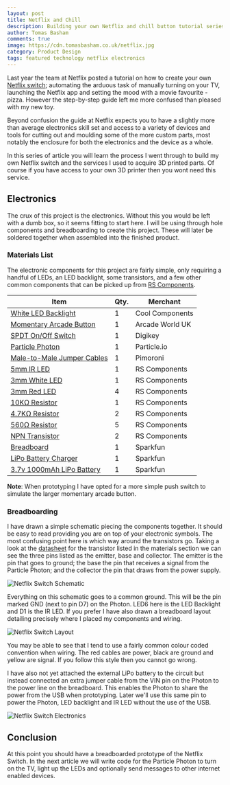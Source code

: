 ```yaml
---
layout: post
title: Netflix and Chill
description: Building your own Netflix and chill button tutorial series starting with the electronics.
author: Tomas Basham
comments: true
image: https://cdn.tomasbasham.co.uk/netflix.jpg
category: Product Design
tags: featured technology netflix electronics
---
```

Last year the team at Netflix posted a tutorial on how to create your own [Netflix switch](http://makeit.netflix.com/the-switch); automating the arduous task of manually turning on your TV, launching the Netflix app and setting the mood with a movie favourite - pizza. However the step-by-step guide left me more confused than pleased with my new toy.

Beyond confusion the guide at Netflix expects you to have a slightly more than average electronics skill set and access to a variety of devices and tools for cutting out and moulding some of the more custom parts, most notably the enclosure for both the electronics and the device as a whole.

In this series of article you will learn the process I went through to build my own Netflix switch and the services I used to acquire 3D printed parts. Of course if you have access to your own 3D printer then you wont need this service.

## Electronics

The crux of this project is the electronics. Without this you would be left with a dumb box, so it seems fitting to start here. I will be using through hole components and breadboarding to create this project. These will later be soldered together when assembled into the finished product.

### Materials List

The electronic components for this project are fairly simple, only requiring a handful of LEDs, an LED backlight, some transistors, and a few other common components that can be picked up from [RS Components](http://uk.rs-online.com/web/).

| Item                                                                                    | Qty. | Merchant        |
|-----------------------------------------------------------------------------------------|------|-----------------|
| [White LED Backlight](https://www.coolcomponents.co.uk/white-led-backlight-module-small-12mm-x-40mm.html) | 1    | Cool Components |
| [Momentary Arcade Button](http://www.arcadeworlduk.com/products/Chrome-Ultralux-Illuminated-Arcade-Button.html) | 1    | Arcade World UK |
| [SPDT On/Off Switch](http://www.digikey.com/product-detail/en/EG1201A/EG1902-ND/101723) | 1    | Digikey         |
| [Particle Photon](https://store.particle.io/)                                           | 1    | Particle.io     |
| [Male-to-Male Jumper Cables](https://shop.pimoroni.com/products/jumper-jerky)           | 1    | Pimoroni        |
| [5mm IR LED](http://uk.rs-online.com/web/p/ir-leds/6997635/)                            | 1    | RS Components   |
| [3mm White LED](http://uk.rs-online.com/web/p/visible-leds/8184452/)                    | 1    | RS Components   |
| [3mm Red LED](http://uk.rs-online.com/web/p/visible-leds/7734053/)                      | 4    | RS Components   |
| [10KΩ Resistor](http://uk.rs-online.com/web/p/through-hole-fixed-resistors/0148736/)    | 1    | RS Components   |
| [4.7KΩ Resistor](http://uk.rs-online.com/web/p/through-hole-fixed-resistors/0148663/)   | 2    | RS Components   |
| [560Ω Resistor](http://uk.rs-online.com/web/p/through-hole-fixed-resistors/0148449/)    | 5    | RS Components   |
| [NPN Transistor](http://uk.rs-online.com/web/p/bipolar-transistors/7390385/)            | 2    | RS Components   |
| [Breadboard](https://www.sparkfun.com/products/12002)                                   | 1    | Sparkfun        |
| [LiPo Battery Charger](https://www.sparkfun.com/products/10217)                         | 1    | Sparkfun        |
| [3.7v 1000mAh LiPo Battery](https://www.sparkfun.com/products/339)                      | 1    | Sparkfun        |

**Note**: When prototyping I have opted for a more simple push switch to simulate the larger momentary arcade button.

### Breadboarding

I have drawn a simple schematic piecing the components together. It should be easy to read providing you are on top of your electronic symbols. The most confusing point here is which way around the transistors go. Taking a look at the [datasheet](http://docs-europe.electrocomponents.com/webdocs/13d1/0900766b813d19a8.pdf) for the transistor listed in the materials section we can see the three pins listed as the emitter, base and collector. The emitter is the pin that goes to ground; the base the pin that receives a signal from the Particle Photon; and the collector the pin that draws from the power supply.

![Netflix Switch Schematic](https://cdn.tomasbasham.co.uk/netflix-switch-schematic.png)

Everything on this schematic goes to a common ground. This will be the pin marked GND (next to pin D7) on the Photon. LED6 here is the LED Backlight and D1 is the IR LED. If you prefer I have also drawn a breadboard layout detailing precisely where I placed my components and wiring.

![Netflix Switch Layout](https://cdn.tomasbasham.co.uk/netflix-switch-layout.png)

You may be able to see that I tend to use a fairly common colour coded convention when wiring. The red cables are power, black are ground and yellow are signal. If you follow this style then you cannot go wrong.

I have also not yet attached the external LiPo battery to the circuit but instead connected an extra jumper cable from the VIN pin on the Photon to the power line on the breadboard. This enables the Photon to share the power from the USB when prototyping. Later we'll use this same pin to power the Photon, LED backlight and IR LED without the use of the USB.

![Netflix Switch Electronics](https://cdn.tomasbasham.co.uk/netflix-switch-electronics.jpg)

## Conclusion

At this point you should have a breadboarded prototype of the Netflix Switch. In the next article we will write code for the Particle Photon to turn on the TV, light up the LEDs and optionally send messages to other internet enabled devices.
